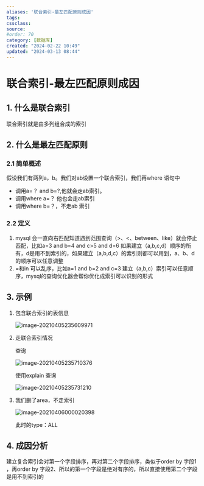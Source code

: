 ```yaml
---
aliases: '联合索引-最左匹配原则成因'
tags: 
cssclass:
source:
#order: 70
category: [数据库]
created: "2024-02-22 10:49"
updated: "2024-03-13 08:44"
---
```


# 联合索引-最左匹配原则成因

## 1. 什么是联合索引

联合索引就是由多列组合成的索引

## 2. 什么是最左匹配原则

### 2.1 简单概述

假设我们有两列a，b。我们对ab设置一个联合索引，我们再where 语句中

- 调用a=？ and b=?,他就会走ab索引。
- 调用where a=？ 他也会走ab索引
- 调用where b=？，不走ab 索引

### 2.2 定义

1. mysql 会一直向右匹配知道遇到范围查询（>、<、between、like）就会停止匹配，比如a=3 and b=4 and c>5 and d=6 如果建立（a,b,c,d）顺序的所有，d是用不到索引的，如果建立（a,b,d,c）的索引则都可以用到，a、b、d的顺序可以任意调整
2. =和in 可以乱序，比如a=1 and b=2 and c=3 建立（a,b,c）索引可以任意顺序，mysql的查询优化器会帮你优化成索引可以识别的形式

## 3. 示例

1. 包含联合索引的表信息

   ![image-20210405235609971](https://cdn.jsdelivr.net/gh/MrJackC/PicGoImages/other/202403130844768.png)

2. 走联合索引情况

   查询

   ![image-20210405235710376](https://cdn.jsdelivr.net/gh/MrJackC/PicGoImages/other/202403130844806.png)

   使用explain 查询

   ![image-20210405235731210](https://cdn.jsdelivr.net/gh/MrJackC/PicGoImages/other/202403130844840.png)

3. 我们删了area，不走索引

   ![image-20210406000020398](https://cdn.jsdelivr.net/gh/MrJackC/PicGoImages/other/202403130844864.png)

   此时的type：ALL

## 4. 成因分析

建立复合索引会对第一个字段排序，再对第二个字段排序，类似于order by 字段1 ，再order by 字段2、所以的第一个字段是绝对有序的，所以直接使用第二个字段是用不到索引的

